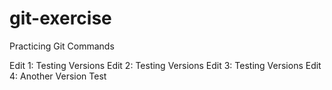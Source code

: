 # git-exercise
Practicing Git Commands

Edit 1: Testing Versions
Edit 2: Testing Versions
Edit 3: Testing Versions
Edit 4: Another Version Test
